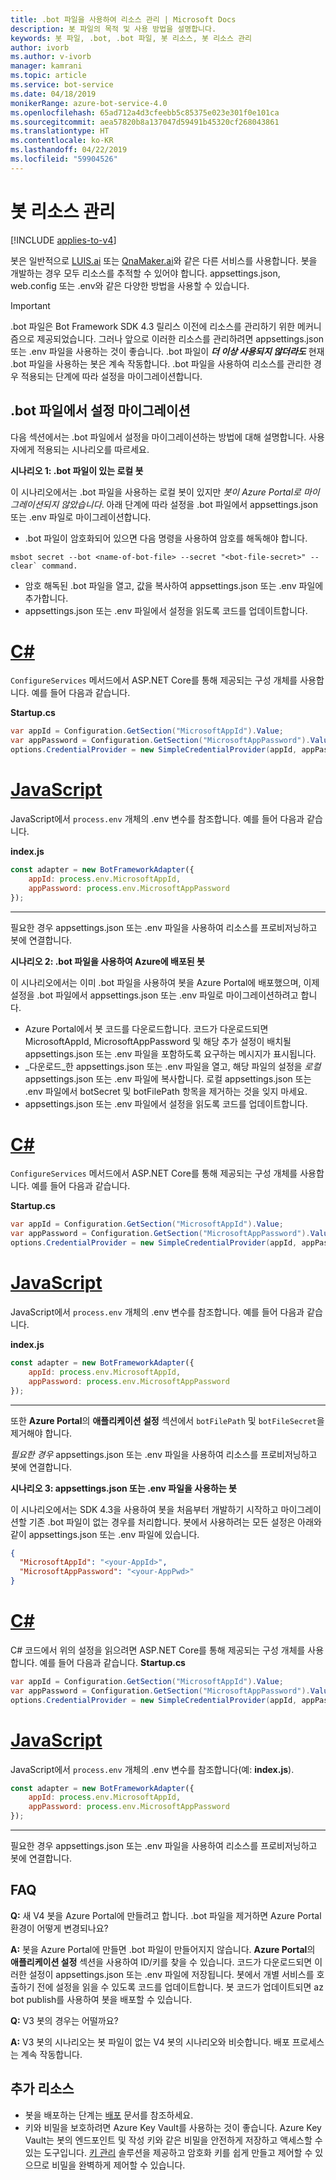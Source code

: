 ```yaml
---
title: .bot 파일을 사용하여 리소스 관리 | Microsoft Docs
description: 봇 파일의 목적 및 사용 방법을 설명합니다.
keywords: 봇 파일, .bot, .bot 파일, 봇 리소스, 봇 리소스 관리
author: ivorb
ms.author: v-ivorb
manager: kamrani
ms.topic: article
ms.service: bot-service
ms.date: 04/18/2019
monikerRange: azure-bot-service-4.0
ms.openlocfilehash: 65ad712a4d3cfeebb5c85375e023e301f0e101ca
ms.sourcegitcommit: aea57820b8a137047d59491b45320cf268043861
ms.translationtype: HT
ms.contentlocale: ko-KR
ms.lasthandoff: 04/22/2019
ms.locfileid: "59904526"
---
```

# <a name="manage-bot-resources"></a>봇 리소스 관리

[!INCLUDE [applies-to-v4](../includes/applies-to.md)]

봇은 일반적으로 [LUIS.ai](https://luis.ai) 또는 [QnaMaker.ai](https://qnamaker.ai)와 같은 다른 서비스를 사용합니다. 봇을 개발하는 경우 모두 리소스를 추적할 수 있어야 합니다. appsettings.json, web.config 또는 .env와 같은 다양한 방법을 사용할 수 있습니다. 

> [!IMPORTANT]
> .bot 파일은 Bot Framework SDK 4.3 릴리스 이전에 리소스를 관리하기 위한 메커니즘으로 제공되었습니다. 그러나 앞으로 이러한 리소스를 관리하려면 appsettings.json 또는 .env 파일을 사용하는 것이 좋습니다. .bot 파일이 **_더 이상 사용되지 않더라도_** 현재 .bot 파일을 사용하는 봇은 계속 작동합니다. .bot 파일을 사용하여 리소스를 관리한 경우 적용되는 단계에 따라 설정을 마이그레이션합니다. 

## <a name="migrating-settings-from-bot-file"></a>.bot 파일에서 설정 마이그레이션
다음 섹션에서는 .bot 파일에서 설정을 마이그레이션하는 방법에 대해 설명합니다. 사용자에게 적용되는 시나리오를 따르세요.

**시나리오 1: .bot 파일이 있는 로컬 봇**

이 시나리오에서는 .bot 파일을 사용하는 로컬 봇이 있지만 _봇이 Azure Portal로 마이그레이션되지 않았습니다_. 아래 단계에 따라 설정을 .bot 파일에서 appsettings.json 또는 .env 파일로 마이그레이션합니다.

- .bot 파일이 암호화되어 있으면 다음 명령을 사용하여 암호를 해독해야 합니다.

```cli
msbot secret --bot <name-of-bot-file> --secret "<bot-file-secret>" --clear` command.
```

- 암호 해독된 .bot 파일을 열고, 값을 복사하여 appsettings.json 또는 .env 파일에 추가합니다.
- appsettings.json 또는 .env 파일에서 설정을 읽도록 코드를 업데이트합니다.

# <a name="ctabcsharp"></a>[C#](#tab/csharp)

`ConfigureServices` 메서드에서 ASP.NET Core를 통해 제공되는 구성 개체를 사용합니다. 예를 들어 다음과 같습니다. 

**Startup.cs**
```csharp
var appId = Configuration.GetSection("MicrosoftAppId").Value;
var appPassword = Configuration.GetSection("MicrosoftAppPassword").Value;
options.CredentialProvider = new SimpleCredentialProvider(appId, appPassword);
```
# <a name="javascripttabjs"></a>[JavaScript](#tab/js)

JavaScript에서 `process.env` 개체의 .env 변수를 참조합니다. 예를 들어 다음과 같습니다.
   
**index.js**

```js
const adapter = new BotFrameworkAdapter({
    appId: process.env.MicrosoftAppId,
    appPassword: process.env.MicrosoftAppPassword
});
```
---

필요한 경우 appsettings.json 또는 .env 파일을 사용하여 리소스를 프로비저닝하고 봇에 연결합니다.

**시나리오 2: .bot 파일을 사용하여 Azure에 배포된 봇**

이 시나리오에서는 이미 .bot 파일을 사용하여 봇을 Azure Portal에 배포했으며, 이제 설정을 .bot 파일에서 appsettings.json 또는 .env 파일로 마이그레이션하려고 합니다.

- Azure Portal에서 봇 코드를 다운로드합니다. 코드가 다운로드되면 MicrosoftAppId, MicrosoftAppPassword 및 해당 추가 설정이 배치될 appsettings.json 또는 .env 파일을 포함하도록 요구하는 메시지가 표시됩니다. 
- _다운로드_한 appsettings.json 또는 .env 파일을 열고, 해당 파일의 설정을 _로컬_ appsettings.json 또는 .env 파일에 복사합니다. 로컬 appsettings.json 또는 .env 파일에서 botSecret 및 botFilePath 항목을 제거하는 것을 잊지 마세요.
- appsettings.json 또는 .env 파일에서 설정을 읽도록 코드를 업데이트합니다.

# <a name="ctabcsharp"></a>[C#](#tab/csharp)
`ConfigureServices` 메서드에서 ASP.NET Core를 통해 제공되는 구성 개체를 사용합니다. 예를 들어 다음과 같습니다. 

**Startup.cs**
```csharp
var appId = Configuration.GetSection("MicrosoftAppId").Value;
var appPassword = Configuration.GetSection("MicrosoftAppPassword").Value;
options.CredentialProvider = new SimpleCredentialProvider(appId, appPassword);
```
# <a name="javascripttabjs"></a>[JavaScript](#tab/js)
JavaScript에서 `process.env` 개체의 .env 변수를 참조합니다. 예를 들어 다음과 같습니다.
   
**index.js**

```js
const adapter = new BotFrameworkAdapter({
    appId: process.env.MicrosoftAppId,
    appPassword: process.env.MicrosoftAppPassword
});
```
---

또한 **Azure Portal**의 **애플리케이션 설정** 섹션에서 `botFilePath` 및 `botFileSecret`을 제거해야 합니다.

_필요한 경우_ appsettings.json 또는 .env 파일을 사용하여 리소스를 프로비저닝하고 봇에 연결합니다.

**시나리오 3: appsettings.json 또는 .env 파일을 사용하는 봇**

이 시나리오에서는 SDK 4.3을 사용하여 봇을 처음부터 개발하기 시작하고 마이그레이션할 기존 .bot 파일이 없는 경우를 처리합니다. 봇에서 사용하려는 모든 설정은 아래와 같이 appsettings.json 또는 .env 파일에 있습니다.

```JSON
{
  "MicrosoftAppId": "<your-AppId>",
  "MicrosoftAppPassword": "<your-AppPwd>"
}
```

# <a name="ctabcsharp"></a>[C#](#tab/csharp)

C# 코드에서 위의 설정을 읽으려면 ASP.NET Core를 통해 제공되는 구성 개체를 사용합니다. 예를 들어 다음과 같습니다. **Startup.cs**
```csharp
var appId = Configuration.GetSection("MicrosoftAppId").Value;
var appPassword = Configuration.GetSection("MicrosoftAppPassword").Value;
options.CredentialProvider = new SimpleCredentialProvider(appId, appPassword);
```

# <a name="javascripttabjs"></a>[JavaScript](#tab/js)
JavaScript에서 `process.env` 개체의 .env 변수를 참조합니다(예: **index.js**).
```js
const adapter = new BotFrameworkAdapter({
    appId: process.env.MicrosoftAppId,
    appPassword: process.env.MicrosoftAppPassword
});
```

---

필요한 경우 appsettings.json 또는 .env 파일을 사용하여 리소스를 프로비저닝하고 봇에 연결합니다.


## <a name="faq"></a>FAQ
**Q:** 새 V4 봇을 Azure Portal에 만들려고 합니다. .bot 파일을 제거하면 Azure Portal 환경이 어떻게 변경되나요?

**A:** 봇을 Azure Portal에 만들면 .bot 파일이 만들어지지 않습니다. **Azure Portal**의 **애플리케이션 설정** 섹션을 사용하여 ID/키를 찾을 수 있습니다. 코드가 다운로드되면 이러한 설정이 appsettings.json 또는 .env 파일에 저장됩니다. 봇에서 개별 서비스를 호출하기 전에 설정을 읽을 수 있도록 코드를 업데이트합니다. 봇 코드가 업데이트되면 az bot publish를 사용하여 봇을 배포할 수 있습니다.

**Q:** V3 봇의 경우는 어떨까요?

**A:** V3 봇의 시나리오는 봇 파일이 없는 V4 봇의 시나리오와 비슷합니다. 배포 프로세스는 계속 작동합니다. 

## <a name="additional-resources"></a>추가 리소스
- 봇을 배포하는 단계는 [배포](../bot-builder-deploy-az-cli.md) 문서를 참조하세요.
- 키와 비밀을 보호하려면 Azure Key Vault를 사용하는 것이 좋습니다. Azure Key Vault는 봇의 엔드포인트 및 작성 키와 같은 비밀을 안전하게 저장하고 액세스할 수 있는 도구입니다. [키 관리](https://docs.microsoft.com/en-us/azure/key-vault/key-vault-whatis) 솔루션을 제공하고 암호화 키를 쉽게 만들고 제어할 수 있으므로 비밀을 완벽하게 제어할 수 있습니다.


<!--

# Manage resources with a .bot file

Bots usually consume lots of different services, such as [LUIS.ai](https://luis.ai) or [QnaMaker.ai](https://qnamaker.ai). When you are developing a bot, there is no uniform place to store the metadata about the services that are in use.  This prevents us from building tooling that looks at a bot as a whole.

To address this problem, we have created a **.bot file** to act as the place to bring all service references together in one place to 
enable tooling.  For example, the Bot Framework Emulator ([V4](https://aka.ms/Emulator-wiki-getting-started)) uses a  .bot file to create a unified view over the connected services your bot consumes.  

With a .bot file, you can register services like:

* **Localhost** local debugger endpoints
* [**Azure Bot Service**](https://azure.microsoft.com/en-us/services/bot-service/) Azure Bot Service registrations.
* [**LUIS.AI**](https://www.luis.ai/) LUIS gives your bot the ability to communicate with people using natural language.. 
* [**QnA Maker**](https://qnamaker.ai/) Build, train and publish a simple question and answer bot based on FAQ URLs, structured documents or editorial content in minutes.
* [**Dispatch**](https://github.com/Microsoft/botbuilder-tools/tree/master/packages/Dispatch) models for dispatching across multiple services.
* [**Azure Application Insights**](https://azure.microsoft.com/en-us/services/application-insights/) for insights and bot analytics.
* [**Azure Blob Storage**](https://azure.microsoft.com/en-us/services/storage/blobs/) for bot state persistence. 
* [**Azure Cosmos DB**](https://azure.microsoft.com/en-us/services/cosmos-db/) - globally distributed, multi-model database service to persist bot state.

Apart from these, your bot might rely on other custom services. You can leverage the [generic service](https://github.com/Microsoft/botbuilder-tools/blob/master/packages/MSBot/docs/add-services.md) capability to connect a generic service configuration.

## When is a .bot file created? 
- If you create a bot using [Azure Bot Service](https://ms.portal.azure.com/#blade/Microsoft_Azure_Marketplace/GalleryResultsListBlade/selectedSubMenuItemId/%7B%22menuItemId%22%3A%22gallery%2FCognitiveServices_MP%2FBotService%22%2C%22resourceGroupId%22%3A%22%22%2C%22resourceGroupLocation%22%3A%22%22%2C%22dontDiscardJourney%22%3Afalse%2C%22launchingContext%22%3A%7B%22source%22%3A%5B%22GalleryFeaturedMenuItemPart%22%5D%2C%22menuItemId%22%3A%22CognitiveServices_MP%22%2C%22subMenuItemId%22%3A%22BotService%22%7D%7D), a .bot file is automatically created for you with list of connected services provisioned. The .bot is encrypted by default.
- If you create a bot using Bot Framework V4 SDK [Template](https://marketplace.visualstudio.com/items?itemName=BotBuilder.botbuilderv4) for Visual Studio or using Bot Builder [Yeoman Generator](https://www.npmjs.com/package/generator-botbuilder), a .bot file is automatically created. No connected services are provisioned in this flow and the bot file is not encrypted.
- If you are starting with [BotBuilder-samples](https://github.com/Microsoft/botbuilder-samples), every sample for Bot Framework V4 SDK includes a .bot file and the .bot file is not encrypted. 
- You can also create a bot file using the [MSBot](https://github.com/Microsoft/botbuilder-tools/blob/master/packages/MSBot/README.md) tool.

## What does a bot file look like? 
Take a look at a sample [.bot](https://github.com/Microsoft/botbuilder-tools/blob/master/packages/MSBot/docs/sample-bot-file.json) file.
To learn about encrypting and decrypting the .bot file, see [Bot Secrets](https://github.com/Microsoft/botbuilder-tools/blob/master/packages/MSBot/docs/bot-file-encryption.md).

## Why do I need a .bot file?

A .bot file is **not** a requirement to build bots with Bot Framework SDK. You can continue to use appsettings.json, web.config, env, 
keyvault or any mechanism you see fit to keep track of service references and keys that your bot depends on. However, to test
the bot using the Emulator, you'll need a .bot file. The good news is that Emulator can create a .bot file for testing. To do that, 
start the Emulator, click on the **create a new bot configuration** link on the Welcome page. In the dialog box that appears, type a **Bot name** and an **Endpoint URL**. Then connect.

The advantages of using .bot file are:
- Provides a standard way of storing resources regardless of the language/platform you use.   
- Bot Framework Emulator and CLI tools rely on and work great with tracking connected services in a consistent format (in a .bot file) 
- Elegant tooling solutions around services creation and management is harder without a well defined schema (.bot file).  


## Using .bot file in your Bot Framework SDK bot

You can use the .bot file to get service configuration information in your bot's code. The BotFramework-Configuration library available 
for [C#](https://www.nuget.org/packages/Microsoft.Bot.Configuration) and [JS](https://www.npmjs.com/package/botframework-config) helps you load a bot file and supports several methods to query and get the appropriate service configuration information.

## Additional resources
Refer to [MSBot](https://github.com/Microsoft/botbuilder-tools/blob/master/packages/MSBot/README.md) readme file for more information on using a bot file.

-->


